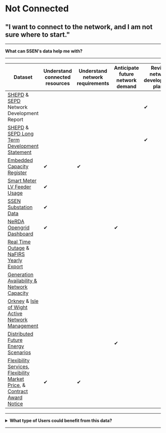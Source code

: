 # Not Connected
## "I want to connect to the network, and I am not sure where to start."

---

<b>What can SSEN's data help me with?</b>

---
  
<body>

<table style={{width: '100%', borderCollapse: 'collapse'}} className="bg-white shadow-lg">
    <thead>
        <tr style={{backgroundColor: '#2d3748'}}>
            <th style={{border: '2px solid #4a5568', padding: '12px', verticalAlign: 'middle', textAlign: 'center', fontWeight: 'bold'}} className="text-white bg-gray-800">Dataset</th>
            <th style={{border: '2px solid #4a5568', padding: '12px', verticalAlign: 'middle', textAlign: 'center', fontWeight: 'bold'}} className="text-white bg-gray-800">Understand connected resources</th>
            <th style={{border: '2px solid #4a5568', padding: '12px', verticalAlign: 'middle', textAlign: 'center', fontWeight: 'bold'}} className="text-white bg-gray-800">Understand network requirements</th>
            <th style={{border: '2px solid #4a5568', padding: '12px', verticalAlign: 'middle', textAlign: 'center', fontWeight: 'bold'}} className="text-white bg-gray-800">Anticipate future network demand</th>
            <th style={{border: '2px solid #4a5568', padding: '12px', verticalAlign: 'middle', textAlign: 'center', fontWeight: 'bold'}} className="text-white bg-gray-800">Review network development plans</th>
            <th style={{border: '2px solid #4a5568', padding: '12px', verticalAlign: 'middle', textAlign: 'center', fontWeight: 'bold'}} className="text-white bg-gray-800">Identify opportunities to engage with SSE</th>
            <th style={{border: '2px solid #4a5568', padding: '12px', verticalAlign: 'middle', textAlign: 'center', fontWeight: 'bold'}} className="text-white bg-gray-800">Understand ability to connect</th>
        </tr>
    </thead>
    <tbody>
        <tr style={{backgroundColor: '#f7fafc'}} className="hover:bg-gray-50">
            <td style={{border: '1px solid #e2e8f0', padding: '10px', fontWeight: '500'}} className="bg-gray-50"><a href="https://data.ssen.co.uk/@ssen-distribution/shepd_network_development_report" className="text-blue-600 hover:underline">SHEPD</a> & <a href="https://data.ssen.co.uk/@ssen-distribution/sepd_network_development_report" className="text-blue-600 hover:underline">SEPD</a> Network Development Report</td>
            <td style={{border: '1px solid #e2e8f0', padding: '10px', textAlign: 'center'}}></td>
            <td style={{border: '1px solid #e2e8f0', padding: '10px', textAlign: 'center'}}></td>
            <td style={{border: '1px solid #e2e8f0', padding: '10px', textAlign: 'center'}}></td>
            <td style={{border: '1px solid #e2e8f0', padding: '10px', textAlign: 'center', fontSize: '18px', color: '#2d3748', verticalAlignment: 'middle'}}>&#10004;</td>
            <td style={{border: '1px solid #e2e8f0', padding: '10px', textAlign: 'center'}}></td>
            <td style={{border: '1px solid #e2e8f0', padding: '10px', textAlign: 'center'}}></td>
        </tr>
        <tr className="hover:bg-gray-50">
            <td style={{border: '1px solid #e2e8f0', padding: '10px', fontWeight: '500'}}><a href="https://data.ssen.co.uk/@ssen-distribution/shepd_long_term_development_statement" className="text-blue-600 hover:underline">SHEPD</a> & <a href="https://data.ssen.co.uk/@ssen-distribution/sepd_long_term_development_statement" className="text-blue-600 hover:underline">SEPD Long Term Development Statement</a></td>
            <td style={{border: '1px solid #e2e8f0', padding: '10px', textAlign: 'center'}}></td>
            <td style={{border: '1px solid #e2e8f0', padding: '10px', textAlign: 'center'}}></td>
            <td style={{border: '1px solid #e2e8f0', padding: '10px', textAlign: 'center'}}></td>
            <td style={{border: '1px solid #e2e8f0', padding: '10px', textAlign: 'center', fontSize: '18px', color: '#2d3748', verticalAlignment: 'middle'}}>&#10004;</td>
            <td style={{border: '1px solid #e2e8f0', padding: '10px', textAlign: 'center', fontSize: '18px', color: '#2d3748', verticalAlignment: 'middle'}}>&#10004;</td>
            <td style={{border: '1px solid #e2e8f0', padding: '10px', textAlign: 'center'}}></td>
        </tr>
        <tr style={{backgroundColor: '#f7fafc'}} className="hover:bg-gray-50">
            <td style={{border: '1px solid #e2e8f0', padding: '10px', fontWeight: '500'}} className="bg-gray-50"><a href="https://data.ssen.co.uk/@ssen-distribution/embedded_capacity_register" className="text-blue-600 hover:underline">Embedded Capacity Register</a></td>
            <td style={{border: '1px solid #e2e8f0', padding: '10px', textAlign: 'center', fontSize: '18px', color: '#2d3748', verticalAlignment: 'middle'}}>&#10004;</td>
            <td style={{border: '1px solid #e2e8f0', padding: '10px', textAlign: 'center', fontSize: '18px', color: '#2d3748', verticalAlignment: 'middle'}}>&#10004;</td>
            <td style={{border: '1px solid #e2e8f0', padding: '10px', textAlign: 'center'}}></td>
            <td style={{border: '1px solid #e2e8f0', padding: '10px', textAlign: 'center'}}></td>
            <td style={{border: '1px solid #e2e8f0', padding: '10px', textAlign: 'center'}}></td>
            <td style={{border: '1px solid #e2e8f0', padding: '10px', textAlign: 'center'}}></td>
        </tr>
        <tr className="hover:bg-gray-50">
            <td style={{border: '1px solid #e2e8f0', padding: '10px', fontWeight: '500'}}><a href="https://data.ssen.co.uk/@ssen-distribution/ssen_smart_meter_prod_lv_feeder" className="text-blue-600 hover:underline">Smart Meter LV Feeder Usage</a></td>
            <td style={{border: '1px solid #e2e8f0', padding: '10px', textAlign: 'center', fontSize: '18px', color: '#2d3748', verticalAlignment: 'middle'}}>&#10004;</td>
            <td style={{border: '1px solid #e2e8f0', padding: '10px', textAlign: 'center'}}></td>
            <td style={{border: '1px solid #e2e8f0', padding: '10px', textAlign: 'center'}}></td>
            <td style={{border: '1px solid #e2e8f0', padding: '10px', textAlign: 'center'}}></td>
            <td style={{border: '1px solid #e2e8f0', padding: '10px', textAlign: 'center'}}></td>
            <td style={{border: '1px solid #e2e8f0', padding: '10px', textAlign: 'center'}}></td>
        </tr>
        <tr style={{backgroundColor: '#f7fafc'}} className="hover:bg-gray-50">
            <td style={{border: '1px solid #e2e8f0', padding: '10px', fontWeight: '500'}} className="bg-gray-50"><a href="https://data.ssen.co.uk/@ssen-distribution/ssen-substation-data" className="text-blue-600 hover:underline">SSEN Substation Data</a></td>
            <td style={{border: '1px solid #e2e8f0', padding: '10px', textAlign: 'center', fontSize: '18px', color: '#2d3748', verticalAlignment: 'middle'}}>&#10004;</td>
            <td style={{border: '1px solid #e2e8f0', padding: '10px', textAlign: 'center'}}></td>
            <td style={{border: '1px solid #e2e8f0', padding: '10px', textAlign: 'center'}}></td>
            <td style={{border: '1px solid #e2e8f0', padding: '10px', textAlign: 'center'}}></td>
            <td style={{border: '1px solid #e2e8f0', padding: '10px', textAlign: 'center'}}></td>
            <td style={{border: '1px solid #e2e8f0', padding: '10px', textAlign: 'center'}}></td>
        </tr>
        <tr className="hover:bg-gray-50">
            <td style={{border: '1px solid #e2e8f0', padding: '10px', fontWeight: '500'}}><a href="https://data.ssen.co.uk/@ssen-distribution/nerda_opengrid_dashboard" className="text-blue-600 hover:underline">NeRDA Opengrid Dashboard</a></td>
            <td style={{border: '1px solid #e2e8f0', padding: '10px', textAlign: 'center', fontSize: '18px', color: '#2d3748', verticalAlignment: 'middle'}}>&#10004;</td>
            <td style={{border: '1px solid #e2e8f0', padding: '10px', textAlign: 'center'}}></td>
            <td style={{border: '1px solid #e2e8f0', padding: '10px', textAlign: 'center', fontSize: '18px', color: '#2d3748', verticalAlignment: 'middle'}}>&#10004;</td>
            <td style={{border: '1px solid #e2e8f0', padding: '10px', textAlign: 'center'}}></td>
            <td style={{border: '1px solid #e2e8f0', padding: '10px', textAlign: 'center'}}></td>
            <td style={{border: '1px solid #e2e8f0', padding: '10px', textAlign: 'center'}}></td>
        </tr>
        <tr style={{backgroundColor: '#f7fafc'}} className="hover:bg-gray-50">
            <td style={{border: '1px solid #e2e8f0', padding: '10px', fontWeight: '500'}} className="bg-gray-50"><a href="https://data.ssen.co.uk/@ssen-distribution/realtime_outage_dataset" className="text-blue-600 hover:underline">Real Time Outage</a> & <a href="https://data.ssen.co.uk/@ssen-distribution/nafirs" className="text-blue-600 hover:underline">NaFIRS Yearly Export</a></td>
            <td style={{border: '1px solid #e2e8f0', padding: '10px', textAlign: 'center'}}></td>
            <td style={{border: '1px solid #e2e8f0', padding: '10px', textAlign: 'center'}}></td>
            <td style={{border: '1px solid #e2e8f0', padding: '10px', textAlign: 'center'}}></td>
            <td style={{border: '1px solid #e2e8f0', padding: '10px', textAlign: 'center'}}></td>
            <td style={{border: '1px solid #e2e8f0', padding: '10px', textAlign: 'center'}}></td>
            <td style={{border: '1px solid #e2e8f0', padding: '10px', textAlign: 'center', fontSize: '18px', color: '#2d3748', verticalAlignment: 'middle'}}>&#10004;</td>
        </tr>
        <tr className="hover:bg-gray-50">
            <td style={{border: '1px solid #e2e8f0', padding: '10px', fontWeight: '500'}}><a href="https://data.ssen.co.uk/@ssen-distribution/generation-availability-and-network-capacity" className="text-blue-600 hover:underline">Generation Availability & Network Capacity</a></td>
            <td style={{border: '1px solid #e2e8f0', padding: '10px', textAlign: 'center'}}></td>
            <td style={{border: '1px solid #e2e8f0', padding: '10px', textAlign: 'center'}}></td>
            <td style={{border: '1px solid #e2e8f0', padding: '10px', textAlign: 'center'}}></td>
            <td style={{border: '1px solid #e2e8f0', padding: '10px', textAlign: 'center'}}></td>
            <td style={{border: '1px solid #e2e8f0', padding: '10px', textAlign: 'center'}}></td>
            <td style={{border: '1px solid #e2e8f0', padding: '10px', textAlign: 'center', fontSize: '18px', color: '#2d3748', verticalAlignment: 'middle'}}>&#10004;</td>
        </tr>
        <tr style={{backgroundColor: '#f7fafc'}} className="hover:bg-gray-50">
            <td style={{border: '1px solid #e2e8f0', padding: '10px', fontWeight: '500'}} className="bg-gray-50"><a href="https://data.ssen.co.uk/@ssen-distribution/orkney_active_network_management" className="text-blue-600 hover:underline">Orkney</a> & <a href="https://data.ssen.co.uk/@ssen-distribution/isle_of_wight_active_network_management" className="text-blue-600 hover:underline">Isle of Wight Active Network Management</a></td>
            <td style={{border: '1px solid #e2e8f0', padding: '10px', textAlign: 'center'}}></td>
            <td style={{border: '1px solid #e2e8f0', padding: '10px', textAlign: 'center'}}></td>
            <td style={{border: '1px solid #e2e8f0', padding: '10px', textAlign: 'center'}}></td>
            <td style={{border: '1px solid #e2e8f0', padding: '10px', textAlign: 'center'}}></td>
            <td style={{border: '1px solid #e2e8f0', padding: '10px', textAlign: 'center', fontSize: '18px', color: '#2d3748', verticalAlignment: 'middle'}}>&#10004;</td>
            <td style={{border: '1px solid #e2e8f0', padding: '10px', textAlign: 'center', fontSize: '18px', color: '#2d3748', verticalAlignment: 'middle'}}>&#10004;</td>
        </tr>
        <tr className="hover:bg-gray-50">
            <td style={{border: '1px solid #e2e8f0', padding: '10px', fontWeight: '500'}}><a href="https://data.ssen.co.uk/@ssen-distribution/low_carbon_technologies" className="text-blue-600 hover:underline">Distributed Future Energy Scenarios</a></td>
            <td style={{border: '1px solid #e2e8f0', padding: '10px', textAlign: 'center'}}></td>
            <td style={{border: '1px solid #e2e8f0', padding: '10px', textAlign: 'center'}}></td>
            <td style={{border: '1px solid #e2e8f0', padding: '10px', textAlign: 'center', fontSize: '18px', color: '#2d3748', verticalAlignment: 'middle'}}>&#10004;</td>
            <td style={{border: '1px solid #e2e8f0', padding: '10px', textAlign: 'center'}}></td>
            <td style={{border: '1px solid #e2e8f0', padding: '10px', textAlign: 'center'}}></td>
            <td style={{border: '1px solid #e2e8f0', padding: '10px', textAlign: 'center'}}></td>
        </tr>
        <tr style={{backgroundColor: '#f7fafc'}} className="hover:bg-gray-50">
            <td style={{border: '1px solid #e2e8f0', padding: '10px', fontWeight: '500'}} className="bg-gray-50"><a href="https://data.ssen.co.uk/@ssen-distribution/flexibility-services-contract-register" className="text-blue-600 hover:underline">Flexibility Services</a>, <a href="https://data.ssen.co.uk/@ssen-distribution/sepd-flexibility-market-price-statement-april-2023" className="text-blue-600 hover:underline">Flexibility Market Price</a>, & <a href="https://data.ssen.co.uk/@ssen-distribution/can-reporting-contract-award-notice" className="text-blue-600 hover:underline">Contract Award Notice</a></td>
            <td style={{border: '1px solid #e2e8f0', padding: '10px', textAlign: 'center', fontSize: '18px', color: '#2d3748', verticalAlignment: 'middle'}}>&#10004;</td>
            <td style={{border: '1px solid #e2e8f0', padding: '10px', textAlign: 'center', fontSize: '18px', color: '#2d3748', verticalAlignment: 'middle'}}>&#10004;</td>
            <td style={{border: '1px solid #e2e8f0', padding: '10px', textAlign: 'center'}}></td>
            <td style={{border: '1px solid #e2e8f0', padding: '10px', textAlign: 'center'}}></td>
            <td style={{border: '1px solid #e2e8f0', padding: '10px', textAlign: 'center', fontSize: '18px', color: '#2d3748', verticalAlignment: 'middle'}}>&#10004;</td>
            <td style={{border: '1px solid #e2e8f0', padding: '10px', textAlign: 'center'}}></td>
        </tr>
    </tbody>
</table>
</body>
 

---

<details>
  <summary> <b>What type of Users could benefit from this data?</b></summary>
  
  | **Local Authority** | **Domestic Customer** | **Commercial Business** |
  | :-----------------: | :-------------------: | :---------------------: |
  | Cllr. Walker is the Chairman of Shellworth County Council. He wants his Council to make a positive contribution to net zero. | Kate invested in solar panels on her property when the Feed in Tariff was at its height. She has since installed a battery to store the power she generates. | Claire works for national home builder, ‘Harvey Homes’ as a Utilities Planner. She needs to understand the potential problems for connecting new homes to the grid well in advance. |

 | **Battery Storage Owner** | **Distribution Generation Customer** | **Large Energy User** |
  | :-----------------: | :-------------------: | :---------------------: |
  | John’s business is installing batteries of different sizes on both the distribution and transmission networks. | Carla is a solar farm owner and operator. She wants to expand her current solar farm and build an investment plan for new projects. | Keith operates a manufacturing plant that consumes large amounts of electricity which can vary significantly throughout the day. |
  
</details>

---





